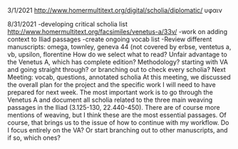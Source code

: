 3/1/2021
http://www.homermultitext.org/digital/scholia/diplomatic/
υφαιν

8/31/2021
-developing critical scholia list
http://www.homermultitext.org/facsimiles/venetus-a/33v/
-work on adding context to Iliad passages
-create ongoing vocab list
-Review different manuscripts: omega, townley, geneva 44 (not covered by erbse, ventetus a, vb, upsilon, florentine
How do we select what to read? Unfair advantage to the Venetus A, which has complete edition?
Methodology? starting with VA and going straight through? or branching out to check every scholia?
Next Meeting: vocab, questions, annotated scholia
At this meeting, we discussed the overall plan for the project and the specific work I will need to have prepared for next week. The most important work is to go through the Venetus A and document all scholia related to the three main weaving passages in the Iliad (3.125-130, 22.440-450). There are of course more mentions of weaving, but I think these are the most essential passages. Of course, that brings us to the issue of how to continue with my workflow. Do I focus entirely on the VA? Or start branching out to other manuscripts, and if so, which ones?
